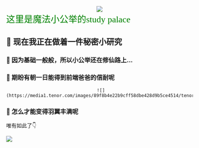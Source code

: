  <!-- <div align='center'> 

	 ![](https://media.tenor.com/images/45d415851009f2150902f525d58f166f/tenor.gif)
 
 </div>  -->
<div align='center'> 
  <img src='https://media.tenor.com/images/45d415851009f2150902f525d58f166f/tenor.gif)' />
</div>
<font face="黑体" color=green size=5>
  这里是魔法小公举的study palace🌱
</font>
 
##  🔭 现在我正在做着一件秘密小研究
###  🌱 因为基础一般般，所以小公举还在修仙路上...
### 👯 期盼有朝一日能得到前端爸爸的信耐呢
 
<div align='center'> 

	 ![](https://media1.tenor.com/images/89f8b4e22b9cff58dbe428d9b5ce4514/tenor.gif) 

</div> 

### 🤔 怎么才能变得羽翼丰满呢
唯有如此了👇

![](https://media1.tenor.com/images/0ddf8e50234160ce796a272d5cf934ad/tenor.gif)